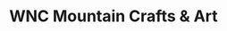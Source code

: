 ---
title: "WNC Mountain Crafts & Art"
url: /maggie-valley/wnc-mountain-crafts-and-art/
shop: general
---